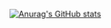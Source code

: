 [![Anurag's GitHub stats](https://github-readme-stats.vercel.app/api?username=YashRamGoyal)](https://github.com/anuraghazra/github-readme-stats)
